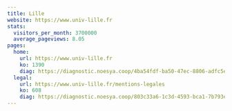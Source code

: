```yaml
---
title: Lille
website: https://www.univ-lille.fr
stats:
  visitors_per_month: 3700000
  average_pageviews: 8.05
pages:
  home: 
    url: https://www.univ-lille.fr
    ko: 1390
    diag: https://diagnostic.noesya.coop/4ba54fdf-ba50-47ec-8806-adfc5ed6acfa
  legal: 
    url: https://www.univ-lille.fr/mentions-legales
    ko: 608
    diag: https://diagnostic.noesya.coop/803c33a6-1c3d-4593-bca1-7b793e0ef1fd
---
```

